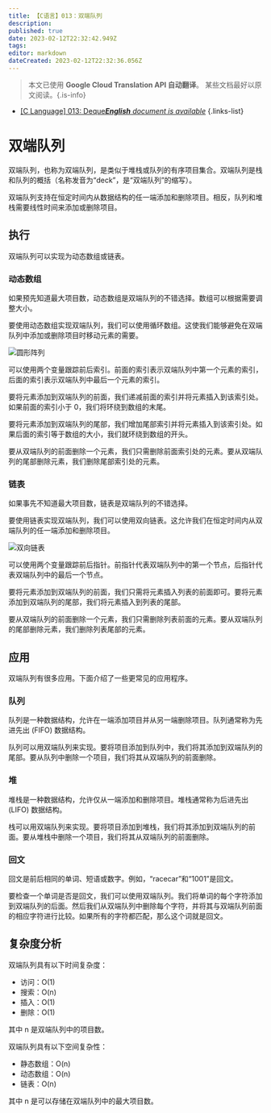 ```yaml
---
title: 【C语言】013：双端队列
description: 
published: true
date: 2023-02-12T22:32:42.949Z
tags: 
editor: markdown
dateCreated: 2023-02-12T22:32:36.056Z
---
```


> 本文已使用 **Google Cloud Translation API 自动翻译**。
某些文档最好以原文阅读。{.is-info}



- [[C Language] 013: Deque***English** document is available*](/en/Knowledge-base/Algorithm/c-language-013-deque)
{.links-list}


# 双端队列

双端队列，也称为双端队列，是类似于堆栈或队列的有序项目集合。双端队列是栈和队列的概括（名称发音为“deck”，是“双端队列”的缩写）。

双端队列支持在恒定时间内从数据结构的任一端添加和删除项目。相反，队列和堆栈需要线性时间来添加或删除项目。

## 执行

双端队列可以实现为动态数组或链表。

### 动态数组

如果预先知道最大项目数，动态数组是双端队列的不错选择。数组可以根据需要调整大小。

要使用动态数组实现双端队列，我们可以使用循环数组。这使我们能够避免在双端队列中添加或删除项目时移动元素的需要。

![圆形阵列](https://i.imgur.com/zk0Fgdq.png)

可以使用两个变量跟踪前后索引。前面的索引表示双端队列中第一个元素的索引，后面的索引表示双端队列中最后一个元素的索引。

要将元素添加到双端队列的前面，我们递减前面的索引并将元素插入到该索引处。如果前面的索引小于 0，我们将环绕到数组的末尾。

要将元素添加到双端队列的尾部，我们增加尾部索引并将元素插入到该索引处。如果后面的索引等于数组的大小，我们就环绕到数组的开头。

要从双端队列的前面删除一个元素，我们只需删除前面索引处的元素。要从双端队列的尾部删除元素，我们删除尾部索引处的元素。

### 链表

如果事先不知道最大项目数，链表是双端队列的不错选择。

要使用链表实现双端队列，我们可以使用双向链表。这允许我们在恒定时间内从双端队列的任一端添加和删除项目。

![双向链表](https://i.imgur.com/7W5rNcu.png)

可以使用两个变量跟踪前后指针。前指针代表双端队列中的第一个节点，后指针代表双端队列中的最后一个节点。

要将元素添加到双端队列的前面，我们只需将元素插入列表的前面即可。要将元素添加到双端队列的尾部，我们将元素插入到列表的尾部。

要从双端队列的前面删除一个元素，我们只需删除列表前面的元素。要从双端队列的尾部删除元素，我们删除列表尾部的元素。

## 应用

双端队列有很多应用。下面介绍了一些更常见的应用程序。

### 队列

队列是一种数据结构，允许在一端添加项目并从另一端删除项目。队列通常称为先进先出 (FIFO) 数据结构。

队列可以用双端队列来实现。要将项目添加到队列中，我们将其添加到双端队列的尾部。要从队列中删除一个项目，我们将其从双端队列的前面删除。

### 堆

堆栈是一种数据结构，允许仅从一端添加和删除项目。堆栈通常称为后进先出 (LIFO) 数据结构。

栈可以用双端队列来实现。要将项目添加到堆栈，我们将其添加到双端队列的前面。要从堆栈中删除一个项目，我们将其从双端队列的前面删除。

### 回文

回文是前后相同的单词、短语或数字。例如，“racecar”和“1001”是回文。

要检查一个单词是否是回文，我们可以使用双端队列。我们将单词的每个字符添加到双端队列的后面。然后我们从双端队列中删除每个字符，并将其与双端队列前面的相应字符进行比较。如果所有的字符都匹配，那么这个词就是回文。

## 复杂度分析

双端队列具有以下时间复杂度：

- 访问：O(1)
- 搜索：O(n)
- 插入：O(1)
- 删除：O(1)

其中 n 是双端队列中的项目数。

双端队列具有以下空间复杂性：

- 静态数组：O(n)
- 动态数组：O(n)
- 链表：O(n)

其中 n 是可以存储在双端队列中的最大项目数。